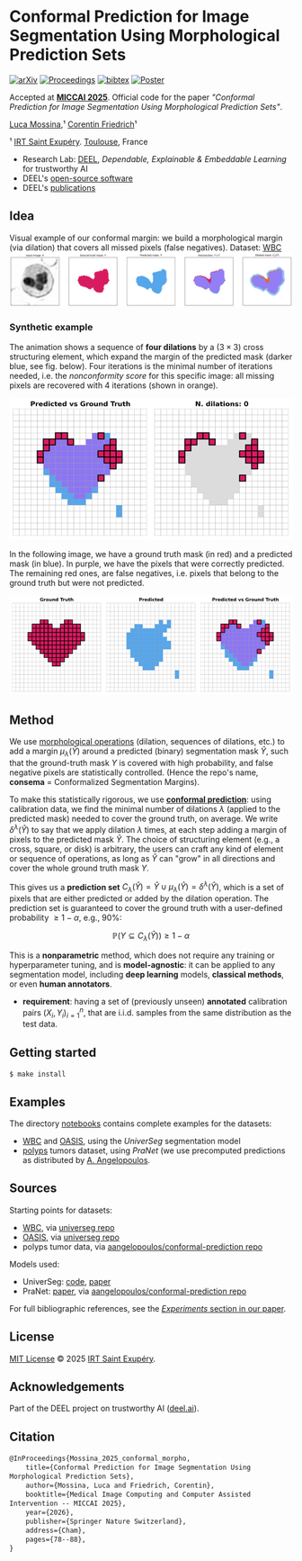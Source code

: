 # Conformal Prediction for Image Segmentation Using Morphological Prediction Sets

[![arXiv](https://img.shields.io/badge/arXiv-2503.05618-b31b1b.svg)](https://arxiv.org/abs/2503.05618)
[![Proceedings](https://img.shields.io/badge/DOI-10.1007%2F978--3--032--04965--0__8-blue.svg)](https://doi.org/10.1007/978-3-032-04965-0_8)
[![bibtex](https://img.shields.io/badge/Citation-bibtex-yellow.svg)](#citation)
[![Poster](https://img.shields.io/badge/Poster-PDF-lightgrey.svg)](assets/Mossina_and_Friedrich_2025_poster.pdf)

Accepted at [**MICCAI 2025**](https://conferences.miccai.org/2025/en/default.asp). 
Official code for the paper *"Conformal Prediction for Image Segmentation Using Morphological Prediction Sets"*.


[Luca Mossina](https://scholar.google.com/citations?hl=en&user=SCpz8XMAAAAJ),¹ [Corentin Friedrich](https://scholar.google.com/citations?user=w6oH0xUAAAAJ&hl=en)¹

¹ [IRT Saint Exupéry](https://www.irt-saintexupery.com/smart-technologies/). [Toulouse](https://www.toulouse-tourisme.com/en), France  

- Research Lab: [DEEL](https://www.deel.ai), *Dependable, Explainable & Embeddable Learning* for trustworthy AI
- DEEL's [open-source software](https://github.com/deel-ai)
- DEEL's [publications](https://www.deel.ai/publications/)


## Idea
Visual example of our conformal margin: we build a morphological margin (via dilation) that covers all missed pixels (false negatives). Dataset: [WBC](#sources)
![Morphological Prediction Set Example](assets/wbc_plot_example.png)


### Synthetic example

The animation shows a sequence of **four dilations** by a $(3 \times 3)$ cross structuring element, which expand the margin of the predicted mask (darker blue, see fig. below).
Four iterations is the minimal number of iterations needed, i.e. the _nonconformity score_ for this specific image: all missing pixels are recovered with 4 iterations (shown in orange).

![Dilation Animation](assets/dilation_anime.gif)

In the following image, we have a ground truth mask (in red) and a predicted mask (in blue). 
In purple, we have the pixels that were correctly predicted. The remaining red ones, are false negatives, i.e. pixels that belong to the ground truth but were not predicted.

![Example](assets/grid_pred.png)



## Method
We use [morphological operations](https://en.wikipedia.org/wiki/Mathematical_morphology) (dilation, sequences of dilations, etc.) to add a margin $\mu_{\lambda}(\hat{Y})$ around a predicted (binary) segmentation mask $\hat{Y}$, such that the ground-truth mask $Y$ is covered with high probability, and false negative pixels are statistically controlled.
(Hence the repo's name, **consema** = Conformalized Segmentation Margins).

To make this statistically rigorous, we use [**conformal prediction**](https://arxiv.org/abs/2107.07511): using calibration data, we find the minimal number of dilations $\lambda$ (applied to the predicted mask) needed to cover the ground truth, on average.
We write $\delta^{\lambda}(\hat{Y})$ to say that we apply dilation $\lambda$ times, at each step adding a margin of pixels to the predicted mask $\hat{Y}$.
The choice of structuring element (e.g., a cross, square, or disk) is arbitrary, the users can craft any kind of element or sequence of operations,
as long as $\hat{Y}$ can "grow" in all directions and cover the whole ground truth mask $Y$.

This gives us a **prediction set** $C_{\lambda}(\hat{Y}) = \hat{Y} \cup \mu_{\lambda}(\hat{Y}) = \delta^{\lambda}(\hat{Y})$, which is a set of pixels that are either predicted or added by the dilation operation. The prediction set is guaranteed to cover the ground truth with a user-defined probability $\geq 1 - \alpha$, e.g., 90%:

$$\mathbb{P}(Y \subseteq C_{\lambda}(\hat{Y})) \geq 1 - \alpha$$


This is a **nonparametric** method, which does not require any training or hyperparameter tuning, and is **model-agnostic**: it can be applied to any segmentation model, including **deep learning** models, **classical methods**, or even **human annotators**.

- **requirement**: having a set of (previously unseen) **annotated** calibration pairs $(X_i, Y_i)_{i=1}^n$, that are i.i.d. samples from the same distribution as the test data.





## Getting started

```
$ make install
```


## Examples
The directory [notebooks](/notebooks) contains complete examples for the datasets:
- [WBC](/notebooks/n201_consema_wbc.ipynb) and [OASIS](/notebooks/n202_consema_oasis.ipynb), using the _UniverSeg_ segmentation model
- [polyps](/notebooks/n203_consema_polyps.ipynb) tumors dataset, using _PraNet_ (we use precomputed predictions as distributed by [A. Angelopoulos](https://github.com/aangelopoulos/conformal-prediction/blob/67f506e4880e192ef9fc6a2de73e21b277f8c544/notebooks/tumor-segmentation.ipynb).


## Sources
Starting points for datasets:
- [WBC](https://github.com/zxaoyou/segmentation_WBC), via [universeg repo](https://github.com/JJGO/UniverSeg/blob/833a0c34c65e38d675e21bd48ddec6797cc03259/example_data/wbc.py#L55)
- [OASIS](https://sites.wustl.edu/oasisbrains/), via [universeg repo](https://github.com/JJGO/UniverSeg/blob/833a0c34c65e38d675e21bd48ddec6797cc03259/example_data/oasis.py#L71) 
- polyps tumor data, via [aangelopoulos/conformal-prediction repo](https://github.com/aangelopoulos/conformal-prediction/blob/67f506e4880e192ef9fc6a2de73e21b277f8c544/notebooks/tumor-segmentation.ipynb)

Models used:
- UniverSeg: [code](https://github.com/JJGO/UniverSeg), [paper](https://arxiv.org/abs/2304.06131)
- PraNet: [paper](https://link.springer.com/chapter/10.1007/978-3-030-59725-2_26), via [aangelopoulos/conformal-prediction repo](https://github.com/aangelopoulos/conformal-prediction/blob/67f506e4880e192ef9fc6a2de73e21b277f8c544/notebooks/tumor-segmentation.ipynb)

For full bibliographic references, see the [*Experiments* section in our paper](https://arxiv.org/pdf/2503.05618?#section.4).


## License
[MIT License](LICENSE) © 2025 [IRT Saint Exupéry](https://www.irt-saintexupery.com/).


## Acknowledgements
Part of the DEEL project on trustworthy AI ([deel.ai](https://www.deel.ai)).


## Citation

```
@InProceedings{Mossina_2025_conformal_morpho,
    title={Conformal Prediction for Image Segmentation Using Morphological Prediction Sets},
    author={Mossina, Luca and Friedrich, Corentin},
    booktitle={Medical Image Computing and Computer Assisted Intervention -- MICCAI 2025},
    year={2026},
    publisher={Springer Nature Switzerland},
    address={Cham},
    pages={78--88},
}

```
